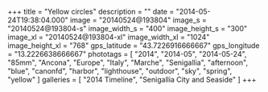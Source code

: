 +++
title = "Yellow circles"
description = ""
date = "2014-05-24T19:38:04.000"
image = "20140524@193804"
image_s = "20140524@193804-s"
image_width_s = "400"
image_height_s = "300"
image_xl = "20140524@193804-xl"
image_width_xl = "1024"
image_height_xl = "768"
gps_latitude = "43.7226916666667"
gps_longitude = "13.2226638666667"
phototags = [ "2014", "2014-05", "2014-05-24", "85mm", "Ancona", "Europe", "Italy", "Marche", "Senigallia", "afternoon", "blue", "canonfd", "harbor", "lighthouse", "outdoor", "sky", "spring", "yellow" ]
galleries = [ "2014 Timeline", "Senigallia City and Seaside" ]
+++
